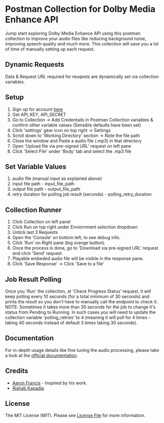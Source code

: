 # Postman Collection for Dolby Media Enhance API

Jump start exploring Dolby Media Enhance API using this postman collection to improve your audio files like reducing background noise, improving speech quality and much more. This collection will save you a lot of time of manually setting up each request.

## Dynamic Requests 

Data & Request URL required for reuqests are dynamically set via collection variables.

## Setup

1. Sign up for account [here](https://dolby.io)
2. Get API_KEY, API_SECRET
3. Go to Collection -> Add Credentails in Postman Collection variables & confirm other variable values (Sensible defaults have been set)
4. Click 'settings' gear icon on top right -> Settings
5. Scroll down to 'Working Directory' section -> Note the file path
6. Close the window and Paste a audio file (.mp3) in that directory
7. Open 'Upload file via pre-signed URL' request on left pane
8. Click 'Select File' under 'Body' tab and select the .mp3 file

## Set Variable Values

1. audio file (manual input as explained above)
2. input file path - input_file_path
3. output file path - output_file_path
4. retry duration for polling job result (seconds) - polling_retry_duration

## Collection Runner

1. Click Collection on left panel
2. Click Run on top right under Enviornment selection dropdown
3. Untick last 3 Requests
4. Open the 'Console' on bottom left, to see debug info.
5. Click 'Run' on Right pane (big orange button). 
6. Once the process is done, go to 'Download via pre-signed URL' request and click 'Send' request.
7. Playable embeded audio file will be visible in the response pane. 
8. Click 'Save Response' -> Click 'Save to a file'

## Job Result Polling

Once you 'Run' the collection, at 'Check Progress Status' request, it will keep polling every 10 seconds (for a total minimum of 30 seconds) and prints the result so you don't have to manually call the endpoint to check it. NOTE: Sometimes it takes more than 30 seconds for the job to change it's status from Pending to Running. In such cases you will need to update the collection variable 'polling_retries' to 4 (meaning it will poll for 4 times - taking 40 seconds instead of default 3 times taking 30 seconds).

## Documentation

For in-depth usage details like fine tuning the audio processing, please take a look at the [official documentation](https://docs.dolby.io/media-apis/docs/enhance-api-guide).

## Credits

- [Aaron Francis](https://twitter.com/aarondfrancis) - Inspired by his work.
- [Rishab Kapadia](https://twitter.com/rishabkapadia)

## License

The MIT License (MIT). Please see [License File](LICENSE.md) for more information.
